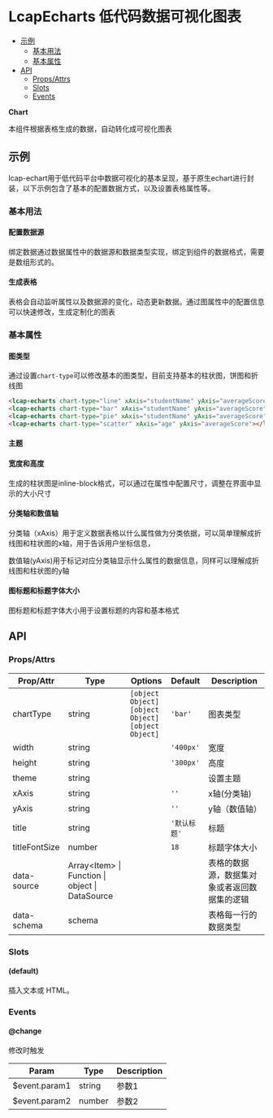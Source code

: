 <!-- 该 README.md 根据 api.yaml 和 docs/*.md 自动生成，为了方便在 GitHub 和 NPM 上查阅。如需修改，请查看源文件 -->

# LcapEcharts 低代码数据可视化图表

- [示例](#示例)
    - [基本用法](#基本用法)
    - [基本属性](#基本属性)
- [API]()
    - [Props/Attrs](#propsattrs)
    - [Slots](#slots)
    - [Events](#events)

**Chart**

本组件根据表格生成的数据，自动转化成可视化图表

## 示例
lcap-echart用于低代码平台中数据可视化的基本呈现，基于原生echart进行封装，以下示例包含了基本的配置数据方式，以及设置表格属性等。
### 基本用法
#### 配置数据源
绑定数据通过数据属性中的数据源和数据类型实现，绑定到组件的数据格式，需要是数组形式的。
#### 生成表格
表格会自动监听属性以及数据源的变化，动态更新数据。通过图属性中的配置信息可以快速修改，生成定制化的图表

### 基本属性
#### 图类型
通过设置`chart-type`可以修改基本的图类型，目前支持基本的柱状图，饼图和折线图
``` html
<lcap-echarts chart-type="line" xAxis="studentName" yAxis="averageScore" border></lcap-echarts>
<lcap-echarts chart-type="bar" xAxis="studentName" yAxis="averageScore"></lcap-echarts>
<lcap-echarts chart-type="pie" xAxis="studentName" yAxis="averageScore"></lcap-echarts>
<lcap-echarts chart-type="scatter" xAxis="age" yAxis="averageScore"></lcap-echarts>
```
#### 主题


#### 宽度和高度
生成的柱状图是inline-block格式，可以通过在属性中配置尺寸，调整在界面中显示的大小尺寸
#### 分类轴和数值轴
分类轴（xAxis）用于定义数据表格以什么属性做为分类依据，可以简单理解成折线图和柱状图的x轴，用于告诉用户坐标信息，

数值轴(yAxis)用于标记对应分类轴显示什么属性的数据信息，同样可以理解成折线图和柱状图的y轴
#### 图标题和标题字体大小
图标题和标题字体大小用于设置标题的内容和基本格式



## API
### Props/Attrs

| Prop/Attr | Type | Options | Default | Description |
| --------- | ---- | ------- | ------- | ----------- |
| chartType | string | `[object Object]`<br/>`[object Object]`<br/>`[object Object]` | `'bar'` | 图表类型 |
| width | string |  | `'400px'` | 宽度 |
| height | string |  | `'300px'` | 高度 |
| theme | string |  |  | 设置主题 |
| xAxis | string |  | `''` | x轴(分类轴) |
| yAxis | string |  | `''` | y轴（数值轴） |
| title | string |  | `'默认标题'` | 标题 |
| titleFontSize | number |  | `18` | 标题字体大小 |
| data-source | Array\<Item\> \| Function \| object \| DataSource |  |  | 表格的数据源，数据集对象或者返回数据集的逻辑 |
| data-schema | schema |  |  | 表格每一行的数据类型 |

### Slots

#### (default)

插入文本或 HTML。

### Events

#### @change

修改时触发

| Param | Type | Description |
| ----- | ---- | ----------- |
| $event.param1 | string | 参数1 |
| $event.param2 | number | 参数2 |

